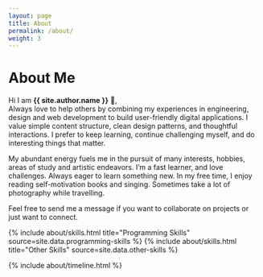 ```yaml
---
layout: page
title: About
permalink: /about/
weight: 3
---
```


# **About Me**

Hi I am **{{ site.author.name }}** :wave:,<br>
Always love to help others by combining my experiences in engineering, design and web development to build user-friendly digital applications. I value simple content structure, clean design patterns, and thoughtful interactions. 
I prefer to keep learning, continue challenging myself, and do interesting things that matter. 

My abundant energy fuels me in the pursuit of many interests, hobbies, areas of study and artistic endeavors. 
I’m a fast learner, and love challenges. Always eager to learn something new.
In my free time, I enjoy reading self-motivation books and singing. Sometimes take a lot of photography while travelling.

Feel free to send me a message if you want to collaborate on projects or just want to connect. 
<div class="row">

{% include about/skills.html title="Programming Skills" source=site.data.programming-skills %}
{% include about/skills.html title="Other Skills" source=site.data.other-skills %}
</div>

<div class="row">
{% include about/timeline.html %}
</div>
